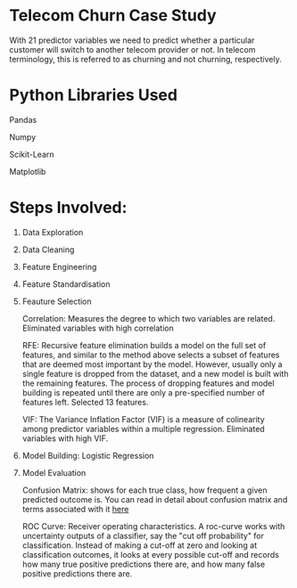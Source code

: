# Telecom Churn Case Study

With 21 predictor variables we need to predict whether a particular customer will switch to another telecom provider or not. In telecom terminology, this is referred to as churning and not churning, respectively.

# Python Libraries Used

Pandas

Numpy

Scikit-Learn

Matplotlib

# Steps Involved:

1. Data Exploration

2. Data Cleaning

3. Feature Engineering

4. Feature Standardisation

5. Feauture Selection
  
    Correlation: Measures the degree to which two variables are related. Eliminated variables with high correlation
 
    RFE: Recursive feature elimination builds a model on the full set of features, and similar to the method above 
         selects a subset of features that are deemed most important by the model. 
         However, usually only a single feature is dropped from the dataset, and a new model is built with the 
         remaining features. 
         The process of dropping features and model building is repeated until there are only a pre-specified 
         number of features left. Selected 13 features.
  
    VIF: The Variance Inflation Factor (VIF) is a measure of colinearity among predictor variables within a 
         multiple regression. Eliminated variables with high VIF.

6. Model Building: Logistic Regression

7. Model Evaluation 

    Confusion Matrix: shows for each true class, how frequent a given predicted outcome is. 
                      You can read in detail about confusion matrix and terms associated with it [here](https://medium.com/thalus-ai/performance-metrics-for-classification-problems-in-machine-learning-part-i-b085d432082b)
                     
                      
    ROC Curve: Receiver operating characteristics. A roc-curve works with uncertainty outputs of a classifier, 
                say the "cut off probability" for classification. Instead of making a cut-off at zero and 
                looking at classification outcomes, it looks at every possible cut-off and records how many 
                true positive predictions there are, and how many false positive predictions there are.
